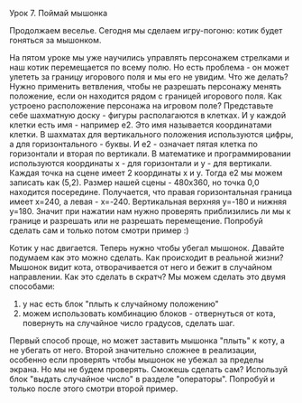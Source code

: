 Урок 7. Поймай мышонка

Продолжаем веселье. Сегодня мы сделаем игру-погоню: котик будет гоняться за мышонком. 

На пятом уроке мы уже научились управлять персонажем стрелками и наш котик перемещается по всему полю. Но есть проблема - он может улететь за границу игорового поля и мы его не увидим. Что же делать? Нужно применить ветвления, чтобы не разрешать персонажу менять положение, если он находится рядом с границей игорового поля. Как устроено расположение персонажа на игровом поле? Представьте себе шахматную доску - фигуры располагаются в клетках. И у каждой клетки есть имя - например е2. Это имя называется координатами клетки. В шахматах для вертикального положения используются цифры, а для горизонтального - буквы. И е2 - означает пятая клетка по горизонтали и вторая по вертикали. В математике и программировании используются координаты x - для горизонтали и y - для вертикали. Каждая точка на сцене имеет 2 координаты x и y. Тогда е2 мы можем записать как (5,2).  Размер нашей сцены - 480x360, но точка 0,0 находится посередине. Получается, что правая горизонтальная граница имеет x=240, а левая - х=-240. Вертикальная верхняя y=-180 и нижняя y=180. Значит при нажатии нам нужно проверять приблизились ли мы к границе и разрешать или не разрешать перемещение.  Попробуй сделать сам и только потом смотри пример :)

Котик у нас двигается. Теперь нужно чтобы убегал мышонок. Давайте подумаем как это можно сделать. Как происходит в реальной жизни? Мышонок видит кота, отворачивается от него и бежит в случайном направлении. Как это сделать в скратч? Мы можем сделать это двумя способами: 
1. у нас есть блок "плыть к случайному положению" 
2. можем использовать комбинацию блоков - отвернуться от кота, повернуть на случайное число градусов, сделать шаг. 
 
Первый способ проще, но может заставить мышонка "плыть" к коту, а не убегать от него. Второй значительно сложнее в реализации, особенно если проверять чтобы мышонок не убежал за пределы экрана. Но мы не будем проверять. Сможешь сделать сам? Используй блок "выдать случайное число" в разделе "операторы". Попробуй и только после этого смотри второй пример. 